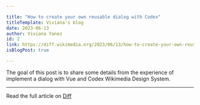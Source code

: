 ```yaml
---

title: "How to create your own reusable dialog with Codex"
titleTemplate: Viviana's blog
date: 2023-06-13
author: Viviana Yanez
id: 2
link: https://diff.wikimedia.org/2023/06/13/how-to-create-your-own-reusable-dialog-with-codex/
isBlogPost: true

---
```


The goal of this post is to share some details from the experience of implement a dialog with Vue and Codex Wikimedia Design System.

---

Read the full article on [Diff](https://diff.wikimedia.org/2023/06/13/how-to-create-your-own-reusable-dialog-with-codex/)